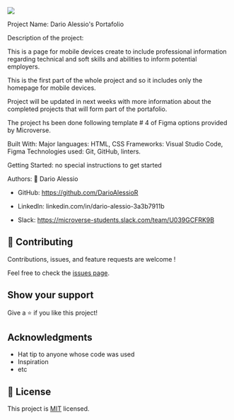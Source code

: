 ![](https://img.shields.io/badge/Microverse-blueviolet)

Project Name: Dario Alessio's Portafolio

Description of the project: 

This is a page for mobile devices create to include professional information regarding technical and soft skills and abilities to inform potential employers.

This is the first part of the whole project and so it includes only the homepage for mobile devices.

Project will be updated in next weeks with more information about the completed projects that will form part of the portafolio.

The project hs been done following template # 4 of Figma options provided by Microverse.

Built With:
Major languages: HTML, CSS
Frameworks: Visual Studio Code, Figma
Technologies used: Git, GitHub, linters.

Getting Started: no special instructions to get started

Authors:
👤 Dario Alessio

- GitHub: https://github.com/DarioAlessioR

- LinkedIn: linkedin.com/in/dario-alessio-3a3b7911b

- Slack: https://microverse-students.slack.com/team/U039GCFRK9B

## 🤝 Contributing

Contributions, issues, and feature requests are welcome !

Feel free to check the [issues page](../../issues/).

## Show your support

Give a ⭐️ if you like this project!

## Acknowledgments

- Hat tip to anyone whose code was used
- Inspiration
- etc

## 📝 License

This project is [MIT](./MIT.md) licensed.
